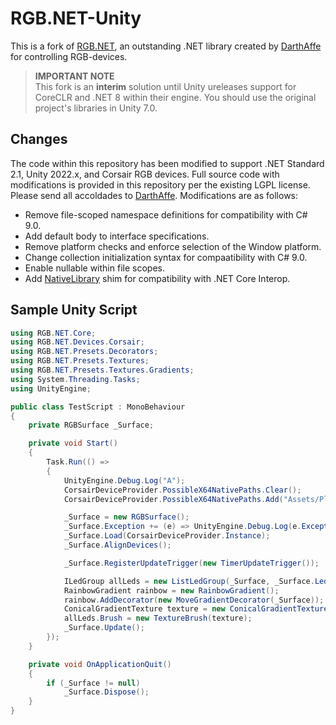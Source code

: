 # RGB.NET-Unity

This is a fork of [RGB.NET](https://github.com/DarthAffe/RGB.NET), an outstanding .NET library created by [DarthAffe](https://github.com/DarthAffe) for controlling RGB-devices.

> **IMPORTANT NOTE**   
This fork is an **interim** solution until Unity ureleases support for CoreCLR and .NET 8 within their engine. You should use the original project's libraries in Unity 7.0.

## Changes ##
The code within this repository has been modified to support .NET Standard 2.1, Unity 2022.x, and Corsair RGB devices. Full source code with modifications is provided in this repository per the existing LGPL license. Please send all accoldades to [DarthAffe](https://github.com/DarthAffe). Modifications are as follows:

- Remove file-scoped namespace definitions for compatibility with C# 9.0.
- Add default body to interface specifications.
- Remove platform checks and enforce selection of the Window platform.
- Change collection initialization syntax for compaatibility with C# 9.0.
- Enable nullable within file scopes.
- Add [NativeLibrary](https://github.com/udaken/Shim4DotNetFramework.NativeLibrary/tree/main) shim for compatibility with .NET Core Interop.

## Sample Unity Script ##

```csharp
using RGB.NET.Core;
using RGB.NET.Devices.Corsair;
using RGB.NET.Presets.Decorators;
using RGB.NET.Presets.Textures;
using RGB.NET.Presets.Textures.Gradients;
using System.Threading.Tasks;
using UnityEngine;

public class TestScript : MonoBehaviour
{
    private RGBSurface _Surface;

    private void Start()
    {
        Task.Run(() =>
        {
            UnityEngine.Debug.Log("A");
            CorsairDeviceProvider.PossibleX64NativePaths.Clear();
            CorsairDeviceProvider.PossibleX64NativePaths.Add("Assets/Plugins/RGB.NET/iCUESDK.x64_2019.dll");

            _Surface = new RGBSurface();
            _Surface.Exception += (e) => UnityEngine.Debug.Log(e.Exception.ToString());
            _Surface.Load(CorsairDeviceProvider.Instance);
            _Surface.AlignDevices();

            _Surface.RegisterUpdateTrigger(new TimerUpdateTrigger());

            ILedGroup allLeds = new ListLedGroup(_Surface, _Surface.Leds);
            RainbowGradient rainbow = new RainbowGradient();
            rainbow.AddDecorator(new MoveGradientDecorator(_Surface));
            ConicalGradientTexture texture = new ConicalGradientTexture(new Size(10, 10), rainbow);
            allLeds.Brush = new TextureBrush(texture);
            _Surface.Update();
        });
    }

    private void OnApplicationQuit()
    {
        if (_Surface != null)
            _Surface.Dispose();
    }
}
```
